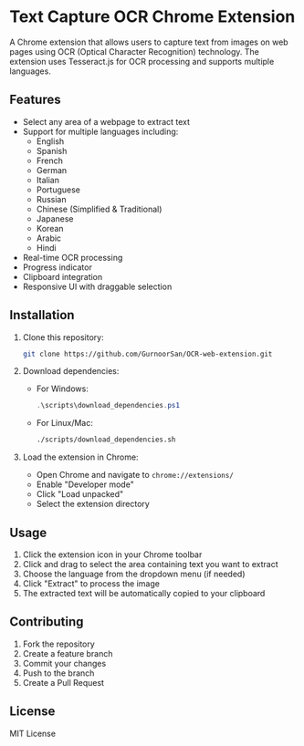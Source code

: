 # Text Capture OCR Chrome Extension

A Chrome extension that allows users to capture text from images on web pages using OCR (Optical Character Recognition) technology. The extension uses Tesseract.js for OCR processing and supports multiple languages.


## Features

- Select any area of a webpage to extract text
- Support for multiple languages including:
  - English
  - Spanish
  - French
  - German
  - Italian
  - Portuguese
  - Russian
  - Chinese (Simplified & Traditional)
  - Japanese
  - Korean
  - Arabic
  - Hindi
- Real-time OCR processing
- Progress indicator
- Clipboard integration
- Responsive UI with draggable selection

## Installation

1. Clone this repository:
   ```bash
   git clone https://github.com/GurnoorSan/OCR-web-extension.git
   ```

2. Download dependencies:
   - For Windows:
     ```powershell
     .\scripts\download_dependencies.ps1
     ```
   - For Linux/Mac:
     ```bash
     ./scripts/download_dependencies.sh
     ```

3. Load the extension in Chrome:
   - Open Chrome and navigate to `chrome://extensions/`
   - Enable "Developer mode"
   - Click "Load unpacked"
   - Select the extension directory

## Usage

1. Click the extension icon in your Chrome toolbar
2. Click and drag to select the area containing text you want to extract
3. Choose the language from the dropdown menu (if needed)
4. Click "Extract" to process the image
5. The extracted text will be automatically copied to your clipboard


## Contributing

1. Fork the repository
2. Create a feature branch
3. Commit your changes
4. Push to the branch
5. Create a Pull Request

## License

MIT License
